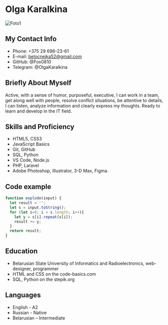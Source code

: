 # Olga Karalkina

![Foto1](https://user-images.githubusercontent.com/90457707/161331583-fef903bb-de70-40da-852c-be419df047f5.jpg)

## My Contact Info

* Phone: +375 29 698-23-61
* E-mail: belocnejka52@gmail.com
* GitHub: @Fox0810
* Telegram: @OlgaKaralkina

## Briefly About Myself

Active, with a sense of humor, purposeful, executive, I can work in a team, get along well with people, resolve conflict situations, be attentive to details, I can listen, analyze information and clearly express my thoughts. Ready to learn and develop in the IT field.

## Skills and Proficiency

* HTML5, CSS3
* JavaScript Basics
* Git, GitHub
* SQL, Python
* VS Code, Node.js
* PHP, Laravel
* Adobe Photoshop, Illustrator, 3-D Max, Figma.

## Code example

```Javascript
function explode(input) {
  let result = '';
  let s = input.toString();
  for (let i=0; i < s.length; i++){
    let y = s[i].repeat(s[i]);
    result += y;
  }
  return result;
}
```

## Education

* Belarusian State University of Informatics and Radioelectronics, web-designer, programmer
* HTML and CSS on the code-basics.com
* SQL, Python on the stepik.org

## Languages

* English - A2
* Russian - Native
* Belarusian – Intermediate
